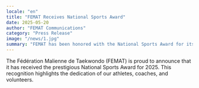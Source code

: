 ```yaml
---
locale: "en"
title: "FEMAT Receives National Sports Award"
date: 2025-05-20
author: "FEMAT Communications"
category: "Press Release"
image: "/news/1.jpg"
summary: "FEMAT has been honored with the National Sports Award for its outstanding contribution to Taekwondo in Mali."
---
```


The Fédération Malienne de Taekwondo (FEMAT) is proud to announce that it has received the prestigious National Sports Award for 2025. This recognition highlights the dedication of our athletes, coaches, and volunteers. 